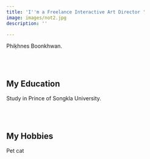 ```yaml
---
title: 'I''m a Freelance Interactive Art Director '
image: images/not2.jpg
description: ''

---
```

Phiḳhnes Boonkhwan.

<br>
<br>

## My Education

Study in Prince of Songkla University.

<br>
<br>

## My Hobbies

Pet cat

<br>
<br>